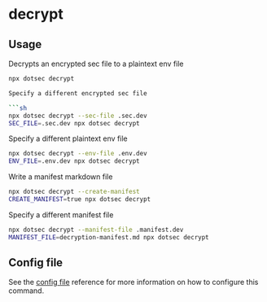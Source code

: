 # decrypt

## Usage

Decrypts an encrypted sec file to a plaintext env file

```sh
npx dotsec decrypt

Specify a different encrypted sec file

```sh
npx dotsec decrypt --sec-file .sec.dev
SEC_FILE=.sec.dev npx dotsec decrypt
```

Specify a different plaintext env file

```sh
npx dotsec decrypt --env-file .env.dev
ENV_FILE=.env.dev npx dotsec decrypt
```

Write a manifest markdown file

```sh
npx dotsec decrypt --create-manifest
CREATE_MANIFEST=true npx dotsec decrypt
```

Specify a different manifest file

```sh
npx dotsec decrypt --manifest-file .manifest.dev
MANIFEST_FILE=decryption-manifest.md npx dotsec decrypt
```

## Config file

See the [config file](../reference/config.md) reference for more information on how to configure this command.
